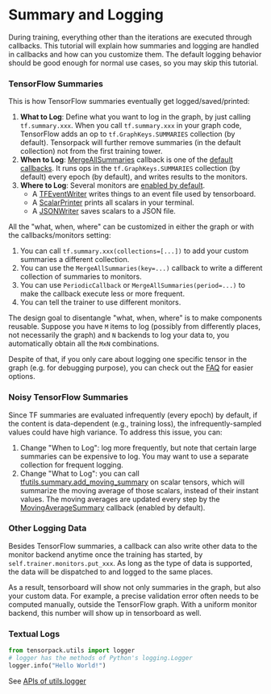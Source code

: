 # Summary and Logging

During training, everything other than the iterations are executed through callbacks.
This tutorial will explain how summaries and logging are handled in callbacks and how can you customize them.
The default logging behavior should be good enough for normal use cases, so you may skip this tutorial.

### TensorFlow Summaries

This is how TensorFlow summaries eventually get logged/saved/printed:

1. __What to Log__: Define what you want to log in the graph, by just calling `tf.summary.xxx`.
   When you call `tf.summary.xxx` in your graph code, TensorFlow adds an op to
	`tf.GraphKeys.SUMMARIES` collection (by default).
   Tensorpack will further remove summaries (in the default collection) not from the first training tower.
2. __When to Log__: [MergeAllSummaries](../modules/callbacks.html#tensorpack.callbacks.MergeAllSummaries)
	callback is one of the [default callbacks](../modules/train.html#tensorpack.train.DEFAULT_CALLBACKS).
	It runs ops in the `tf.GraphKeys.SUMMARIES` collection (by default) every epoch (by default),
	and writes results to the monitors.
3. __Where to Log__:
	Several monitors are [enabled by default](../modules/train.html#tensorpack.train.DEFAULT_MONITORS).
	* A [TFEventWriter](../modules/callbacks.html#tensorpack.callbacks.TFEventWriter)
		writes things to an event file used by tensorboard.
	* A [ScalarPrinter](../modules/callbacks.html#tensorpack.callbacks.ScalarPrinter)
		prints all scalars in your terminal.
	* A [JSONWriter](../modules/callbacks.html#tensorpack.callbacks.JSONWriter)
		saves scalars to a JSON file.

All the "what, when, where" can be customized in either the graph or with the callbacks/monitors setting:

1. You can call `tf.summary.xxx(collections=[...])` to add your custom summaries a different collection.
1. You can use the `MergeAllSummaries(key=...)` callback to write a different collection of summaries to monitors.
1. You can use `PeriodicCallback` or `MergeAllSummaries(period=...)` to make the callback execute less or more frequent.
1. You can tell the trainer to use different monitors.

The design goal to disentangle "what, when, where" is to make components reusable.
Suppose you have `M` items to log
(possibly from differently places, not necessarily the graph)
and `N` backends to log your data to, you
automatically obtain all the `MxN` combinations.

Despite of that, if you only care about logging one specific tensor in the graph (e.g. for
debugging purpose), you can check out the
[FAQ](http://tensorpack.readthedocs.io/tutorial/faq.html#how-to-print-dump-intermediate-results-in-training)
for easier options.

### Noisy TensorFlow Summaries

Since TF summaries are evaluated infrequently (every epoch) by default,
if the content is data-dependent (e.g., training loss),
the infrequently-sampled values could have high variance.
To address this issue, you can:
1. Change "When to Log": log more frequently, but note that certain large summaries can be expensive to
  log. You may want to use a separate collection for frequent logging.
2. Change "What to Log": you can call
  [tfutils.summary.add_moving_summary](../modules/tfutils.html#tensorpack.tfutils.summary.add_moving_summary)
  on scalar tensors, which will summarize the moving average of those scalars, instead of their instant values.
  The moving averages are updated every step by the
  [MovingAverageSummary](../modules/callbacks.html#tensorpack.callbacks.MovingAverageSummary)
  callback (enabled by default).

### Other Logging Data

Besides TensorFlow summaries,
a callback can also write other data to the monitor backend anytime once the training has started,
by `self.trainer.monitors.put_xxx`.
As long as the type of data is supported, the data will be dispatched to and logged to the same places.

As a result, tensorboard will show not only summaries in the graph, but also your custom data.
For example, a precise validation error often needs to be computed manually, outside the TensorFlow graph.
With a uniform monitor backend, this number will show up in tensorboard as well.

### Textual Logs

```python
from tensorpack.utils import logger
# logger has the methods of Python's logging.Logger
logger.info("Hello World!")
```

See [APIs of utils.logger](../modules/utils.html#module-tensorpack.utils.logger)
